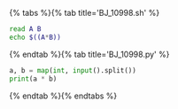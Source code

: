 {% tabs %}{% tab title='BJ_10998.sh' %}

```sh
read A B
echo $((A*B))
```

{% endtab %}{% tab title='BJ_10998.py' %}

```py
a, b = map(int, input().split())
print(a * b)
```

{% endtab %}{% endtabs %}
